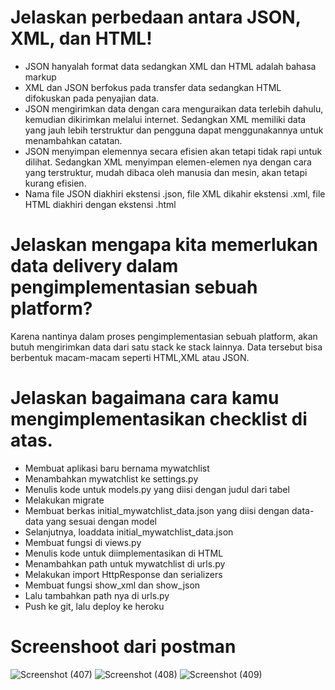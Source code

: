 # Jelaskan perbedaan antara JSON, XML, dan HTML!
-  JSON hanyalah format data sedangkan XML dan HTML adalah bahasa markup
-  XML dan JSON berfokus pada transfer data sedangkan HTML difokuskan pada penyajian data.
-  JSON mengirimkan data dengan cara menguraikan data terlebih dahulu, kemudian dikirimkan melalui internet. Sedangkan XML memiliki data yang jauh lebih terstruktur dan pengguna dapat menggunakannya untuk menambahkan catatan.
-  JSON menyimpan elemennya secara efisien akan tetapi tidak rapi untuk dilihat. Sedangkan XML menyimpan elemen-elemen nya dengan cara yang terstruktur, mudah dibaca oleh manusia dan mesin, akan tetapi kurang efisien.
-   Nama file JSON diakhiri ekstensi .json, file XML dikahir ekstensi .xml, file HTML diakhiri dengan ekstensi .html

# Jelaskan mengapa kita memerlukan data delivery dalam pengimplementasian sebuah platform?
Karena nantinya dalam proses pengimplementasian sebuah platform, akan butuh mengirimkan data dari satu stack ke stack lainnya. Data tersebut bisa berbentuk macam-macam seperti HTML,XML atau JSON.

# Jelaskan bagaimana cara kamu mengimplementasikan checklist di atas.
- Membuat aplikasi baru bernama mywatchlist
- Menambahkan mywatchlist ke settings.py
- Menulis kode untuk models.py yang diisi dengan judul dari tabel
- Melakukan migrate
- Membuat berkas initial_mywatchlist_data.json yang diisi dengan data-data yang sesuai dengan model
- Selanjutnya, loaddata initial_mywatchlist_data.json
- Membuat fungsi di views.py
- Menulis kode untuk diimplementasikan di HTML
- Menambahkan path untuk mywatchlist di urls.py
- Melakukan import HttpResponse dan serializers
- Membuat fungsi show_xml dan show_json
- Lalu tambahkan path nya di urls.py
- Push ke git, lalu deploy ke heroku

# Screenshoot dari postman
![Screenshot (407)](https://user-images.githubusercontent.com/112608674/191567896-5bbd2f9c-0855-4b1a-8e5d-37c7f53fd34d.png)
![Screenshot (408)](https://user-images.githubusercontent.com/112608674/191567910-d4760f9b-3f16-42a7-93dc-dac4ffeb736b.png)
![Screenshot (409)](https://user-images.githubusercontent.com/112608674/191567927-7796f22f-b94d-4679-9f50-4a9d475e9e89.png)
